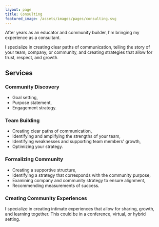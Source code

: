 ```yaml
---
layout: page
title: Consulting
featured_image: /assets/images/pages/consulting.svg
---
```


After years as an educator and community builder, I'm bringing my experience as a consultant. 

I specialize in creating clear paths of communication, telling the story of your team, company, or community, and creating strategies that allow for trust, respect, and growth. 

## Services
### Community Discovery
- Goal setting, 
- Purpose statement, 
- Engagement strategy.

### Team Building
- Creating clear paths of communication, 
- Identifying and amplifying the strengths of your team,
- Identifying weaknesses and supporting team members' growth, 
- Optimizing your strategy.

### Formalizing Community
- Creating a supportive structure,
- Identifying a strategy that corresponds with the community purpose,
- Examining company and community strategy to ensure alignment,
- Recommending measurements of success.

### Creating Community Experiences
I specialize in creating intimate experiences that allow for sharing, growth, and learning together. This could be in a conference, virtual, or hybrid setting.